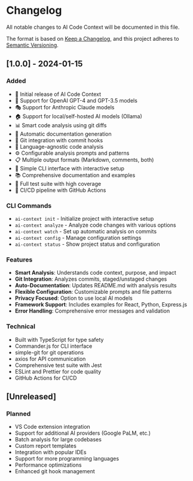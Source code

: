 # Changelog

All notable changes to AI Code Context will be documented in this file.

The format is based on [Keep a Changelog](https://keepachangelog.com/en/1.0.0/),
and this project adheres to [Semantic Versioning](https://semver.org/spec/v2.0.0.html).

## [1.0.0] - 2024-01-15

### Added

- 🎉 Initial release of AI Code Context
- 🤖 Support for OpenAI GPT-4 and GPT-3.5 models
- 🎭 Support for Anthropic Claude models
- 🏠 Support for local/self-hosted AI models (Ollama)
- 📊 Smart code analysis using git diffs
- 📝 Automatic documentation generation
- 🔗 Git integration with commit hooks
- 🎯 Language-agnostic code analysis
- ⚙️ Configurable analysis prompts and patterns
- 📋 Multiple output formats (Markdown, comments, both)
- 🚀 Simple CLI interface with interactive setup
- 📚 Comprehensive documentation and examples
- 🧪 Full test suite with high coverage
- 🔄 CI/CD pipeline with GitHub Actions

### CLI Commands

- `ai-context init` - Initialize project with interactive setup
- `ai-context analyze` - Analyze code changes with various options
- `ai-context watch` - Set up automatic analysis on commits
- `ai-context config` - Manage configuration settings
- `ai-context status` - Show project status and configuration

### Features

- **Smart Analysis**: Understands code context, purpose, and impact
- **Git Integration**: Analyzes commits, staged/unstaged changes
- **Auto-Documentation**: Updates README.md with analysis results
- **Flexible Configuration**: Customizable prompts and file patterns
- **Privacy Focused**: Option to use local AI models
- **Framework Support**: Includes examples for React, Python, Express.js
- **Error Handling**: Comprehensive error messages and validation

### Technical

- Built with TypeScript for type safety
- Commander.js for CLI interface
- simple-git for git operations
- axios for API communication
- Comprehensive test suite with Jest
- ESLint and Prettier for code quality
- GitHub Actions for CI/CD

## [Unreleased]

### Planned

- VS Code extension integration
- Support for additional AI providers (Google PaLM, etc.)
- Batch analysis for large codebases
- Custom report templates
- Integration with popular IDEs
- Support for more programming languages
- Performance optimizations
- Enhanced git hook management
